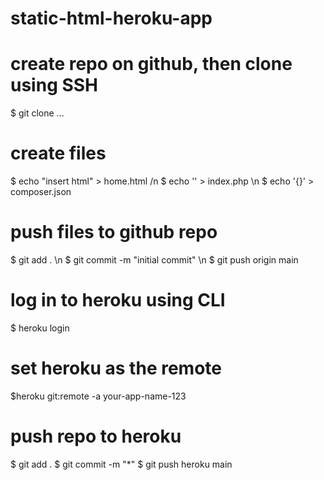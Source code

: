 # static-html-heroku-app

# create repo on github, then clone using SSH
$ git clone ...

# create files
$ echo "insert html" > home.html /n
$ echo '<?php include_once("home.html"); ?>' > index.php \n
$ echo '{}' > composer.json

# push files to github repo
$ git add . \n
$ git commit -m "initial commit" \n
$ git push origin main

# log in to heroku using CLI
$ heroku login

# set heroku as the remote
$heroku git:remote -a your-app-name-123

# push repo to heroku
$ git add .
$ git commit -m "*"
$ git push heroku main

